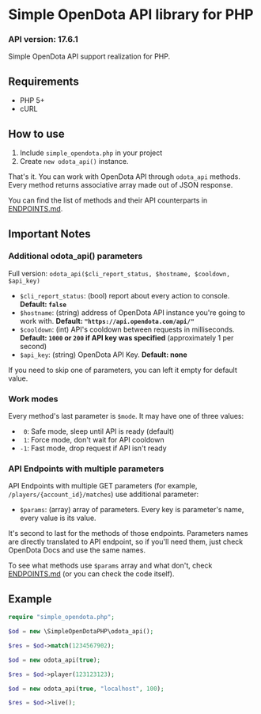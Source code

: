 # Simple OpenDota API library for PHP

### API version: 17.6.1

Simple OpenDota API support realization for PHP.

## Requirements

* PHP 5+
* cURL

## How to use

1. Include `simple_opendota.php` in your project
2. Create `new odota_api()` instance.

That's it. You can work with OpenDota API through `odota_api` methods. Every method returns associative array made out of JSON response.

You can find the list of methods and their API counterparts in [ENDPOINTS.md](ENDPOINTS.md).

## Important Notes

### Additional odota_api() parameters

Full version: `odota_api($cli_report_status, $hostname, $cooldown, $api_key)`

* `$cli_report_status`: (bool) report about every action to console. **Default: `false`**
* `$hostname`: (string) address of OpenDota API instance you're going to work with. **Default: `"https://api.opendota.com/api/"`**
* `$cooldown`: (int) API's cooldown between requests in milliseconds. **Default: `1000` or `200` if API key was specified** (approximately 1 per second)
* `$api_key`: (string) OpenDota API Key. **Default: none**

If you need to skip one of parameters, you can left it empty for default value.

### Work modes

Every method's last parameter is `$mode`. It may have one of three values:

* ` 0`: Safe mode, sleep until API is ready (default)
* ` 1`: Force mode, don't wait for API cooldown
* `-1`: Fast mode, drop request if API isn't ready

### API Endpoints with multiple parameters

API Endpoints with multiple GET parameters (for example, `/players/{account_id}/matches`) use additional parameter:

* `$params`: (array) array of parameters. Every key is parameter's name, every value is its value.

It's second to last for the methods of those endpoints. Parameters names are directly translated to API endpoint, so if you'll need them, just check OpenDota Docs and use the same names.

To see what methods use `$params` array and what don't, check [ENDPOINTS.md](ENDPOINTS.md) (or you can check the code itself).

## Example

```PHP
require "simple_opendota.php";

$od = new \SimpleOpenDotaPHP\odota_api();

$res = $od->match(1234567902);

$od = new odota_api(true);

$res = $od->player(123123123);

$od = new odota_api(true, "localhost", 100);

$res = $od->live();
```
